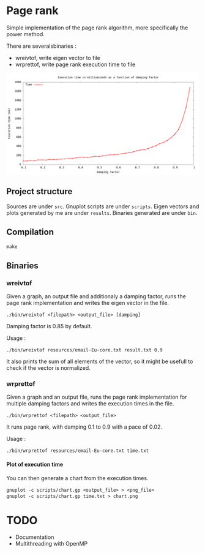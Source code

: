 # Page rank

Simple implementation of the page rank algorithm, more specifically the power
method.

There are severalsbinaries :
- wreivtof, write eigen vector to file
- wrprettof, write page rank execution time to file

![](results/soc-Slashdot0811.png)


## Project structure

Sources are under `src`. Gnuplot scripts are under `scripts`. Eigen vectors and plots generated
by me are under `results`. Binaries generated are under `bin`.


## Compilation

```
make
```

## Binaries

### wreivtof

Given a graph, an output file and additionaly a damping factor,
runs the page rank implementation and writes the eigen vector in the file.

```
./bin/wreivtof <filepath> <output_file> [damping]
```

Damping factor is 0.85 by default.

Usage :

```
./bin/wreivtof resources/email-Eu-core.txt result.txt 0.9
```

It also prints the sum of all elements of the vector, so it might be usefull to check
if the vector is normalized.

### wrprettof

Given a graph and an output file, runs the page rank
implementation for multiple damping factors and writes
the execution times in the file.

```
./bin/wrprettof <filepath> <output_file>
```

It runs page rank, with damping 0.1 to 0.9 with a pace of 0.02.

Usage :

```
./bin/wrprettof resources/email-Eu-core.txt time.txt
```

#### Plot of execution time

You can then generate a chart from the execution times.

```
gnuplot -c scripts/chart.gp <output_file> > <png_file>
gnuplot -c scripts/chart.gp time.txt > chart.png
```

# TODO

- Documentation
- Multithreading with OpenMP
